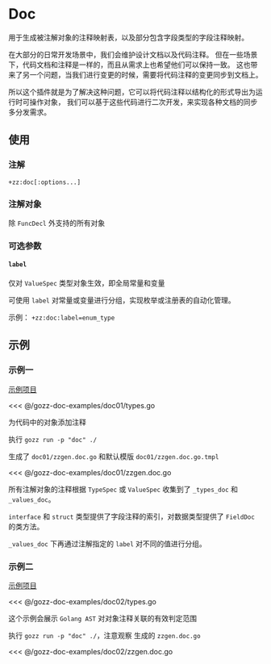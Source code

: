 # Doc

用于生成被注解对象的注释映射表，以及部分包含字段类型的字段注释映射。

在大部分的日常开发场景中，我们会维护设计文档以及代码注释。
但在一些场景下，代码文档和注释是一样的，而且从需求上也希望他们可以保持一致。
这也带来了另一个问题，当我们进行变更的时候，需要将代码注释的变更同步到文档上。

所以这个插件就是为了解决这种问题，它可以将代码注释以结构化的形式导出为运行时可操作对象，
我们可以基于这些代码进行二次开发，来实现各种文档的同步多分发需求。

## 使用

### 注解

`+zz:doc[:options...]`

### 注解对象

除 `FuncDecl` 外支持的所有对象

### 可选参数

#### `label`

仅对 `ValueSpec` 类型对象生效，即全局常量和变量

可使用 `label` 对常量或变量进行分组，实现枚举或注册表的自动化管理。

示例： `+zz:doc:label=enum_type`

## 示例

### 示例一

[示例项目](https://github.com/go-zing/gozz-doc-examples/tree/main/doc01)

<<< @/gozz-doc-examples/doc01/types.go

为代码中的对象添加注释

执行 `gozz run -p "doc" ./`

生成了 `doc01/zzgen.doc.go` 和默认模版 `doc01/zzgen.doc.go.tmpl`

<<< @/gozz-doc-examples/doc01/zzgen.doc.go

所有注解对象的注释根据  `TypeSpec` 或 `ValueSpec` 收集到了 `_types_doc` 和 `_values_doc`。

`interface` 和 `struct` 类型提供了字段注释的索引，对数据类型提供了 `FieldDoc` 的类方法。

`_values_doc` 下再通过注解指定的 `label` 对不同的值进行分组。

### 示例二

[示例项目](https://github.com/go-zing/gozz-doc-examples/tree/main/doc02)

<<< @/gozz-doc-examples/doc02/types.go

这个示例会展示 `Golang AST` 对对象注释关联的有效判定范围

执行 `gozz run -p "doc" ./`，注意观察 生成的 `zzgen.doc.go`

<<< @/gozz-doc-examples/doc02/zzgen.doc.go